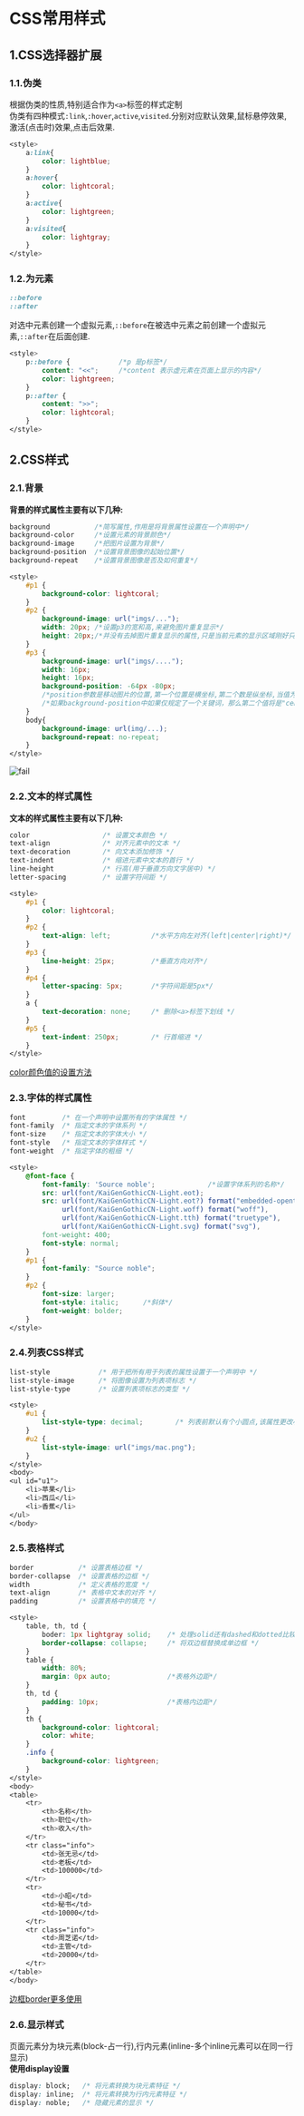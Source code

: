 # CSS常用样式

## 1.CSS选择器扩展
### 1.1.伪类
根据伪类的性质,特别适合作为``<a>``标签的样式定制<br>
伪类有四种模式``:link``,``:hover``,``active``,``visited``.分别对应默认效果,鼠标悬停效果,激活(点击时)效果,点击后效果.<br>
```css
<style>
    a:link{
        color: lightblue;
    }
    a:hover{
        color: lightcoral;
    }
    a:active{
        color: lightgreen;
    }
    a:visited{
        color: lightgray;
    }
</style>
```

### 1.2.为元素
```css
::before
::after
```
对选中元素创建一个虚拟元素,``::before``在被选中元素之前创建一个虚拟元素,``::after``在后面创建.<br>
```css
<style>
    p::before {            /*p 是p标签*/
        content: "<<";     /*content 表示虚元素在页面上显示的内容*/
        color: lightgreen;
    }
    p::after {
        content: ">>";
        color: lightcoral;
    }
</style>
```

## 2.CSS样式

### 2.1.背景
**背景的样式属性主要有以下几种:**<br>
```CSS
background           /*简写属性,作用是将背景属性设置在一个声明中*/
background-color     /*设置元素的背景颜色*/
background-image     /*把图片设置为背景*/
background-position  /*设置背景图像的起始位置*/
background-repeat    /*设置背景图像是否及如何重复*/
```
```css
<style>
    #p1 {
        background-color: lightcoral;
    }
    #p2 {
        background-image: url("imgs/...");
        width: 20px; /*设置p3的宽和高,来避免图片重复显示*/
        height: 20px;/*并没有去掉图片重复显示的属性,只是当前元素的显示区域刚好只能显示一个元素其他图片被隐藏了*/
    }
    #p3 {
        background-image: url("imgs/....");
        width: 16px;
        height: 16px;
        background-position: -64px -80px;
        /*position参数是移动图片的位置,第一个位置是横坐标,第二个数是纵坐标,当值为负值时,表示向左上角方向移动~*/
        /*如果background-position中如果仅规定了一个关键词，那么第二个值将是"center"*/
    }
    body{
        background-image: url(img/...);
        background-repeat: no-repeat;
    }
</style>
```

![fail](img/2.1.PNG)<br>

### 2.2.文本的样式属性
**文本的样式属性主要有以下几种:**<br>
```css
color                  /* 设置文本颜色 */
text-align             /* 对齐元素中的文本 */
text-decoration        /* 向文本添加修饰 */
text-indent            /* 缩进元素中文本的首行 */
line-height            /* 行高(用于垂直方向文字居中) */
letter-spacing         /* 设置字符间距 */
```

```css
<style>
    #p1 {
        color: lightcoral;
    }
    #p2 {
        text-align: left;          /*水平方向左对齐(left|center|right)*/
    }
    #p3 {
        line-height: 25px;         /*垂直方向对齐*/
    }
    #p4 {
        letter-spacing: 5px;       /*字符间距是5px*/
    }
    a {
        text-decoration: none;     /* 删除<a>标签下划线 */
    }
    #p5 {
        text-indent: 250px;        /* 行首缩进 */
    }
</style>
```
[color颜色值的设置方法](http://www.w3school.com.cn/cssref/css_colors_legal.asp)<br>

### 2.3.字体的样式属性
```css
font         /* 在一个声明中设置所有的字体属性 */
font-family  /* 指定文本的字体系列 */
font-size    /* 指定文本的字体大小 */
font-style   /* 指定文本的字体样式 */
font-weight  /* 指定字体的粗细 */
```

```css
<style>
    @font-face {
        font-family: 'Source noble';             /*设置字体系列的名称*/
        src: url(font/KaiGenGothicCN-Light.eot);
        src: url(font/KaiGenGothicCN-Light.eot?) format("embedded-openty"),
             url(font/KaiGenGothicCN-Light.woff) format("woff"),
             url(font/KaiGenGothicCN-Light.tth) format("truetype"),
             url(font/KaiGenGothicCN-Light.svg) format("svg"),
        font-weight: 400;
        font-style: normal;
    }
    #p1 {
        font-family: "Source noble";
    }
    #p2 {
        font-size: larger;
        font-style: italic;      /*斜体*/
        font-weight: bolder;
    }
</style>
```

### 2.4.列表CSS样式
```css
list-style            /* 用于把所有用于列表的属性设置于一个声明中 */
list-style-image      /* 将图像设置为列表项标志 */
list-style-type       /* 设置列表项标志的类型 */
```

```css
<style>
    #u1 {
        list-style-type: decimal;        /* 列表前默认有个小圆点,该属性更改小圆点为其他备选项 */
    }
    #u2 {
        list-style-image: url("imgs/mac.png");
    }
</style>
<body>
<ul id="u1">
    <li>苹果</li>
    <li>西瓜</li>
    <li>香蕉</li>
</ul>
</body>
```

### 2.5.表格样式
```css
border           /* 设置表格边框 */
border-collapse  /* 设置表格的边框 */
width            /* 定义表格的宽度 */
text-align       /* 表格中文本的对齐 */
padding          /* 设置表格中的填充 */
```

```css
<style>
    table, th, td {
        boder: 1px lightgray solid;    /* 处理solid还有dashed和dotted比较常用 */
        border-collapse: collapse;     /* 将双边框替换成单边框 */
    }
    table {
        width: 80%;
        margin: 0px auto;              /*表格外边距*/
    }
    th, td {
        padding: 10px;                 /*表格内边距*/
    }
    th {
        background-color: lightcoral;
        color: white;
    }
    .info {
        background-color: lightgreen;
    }
</style>
<body>
<table>
    <tr>
        <th>名称</th>
        <th>职位</th>
        <th>收入</th>
    </tr>
    <tr class="info">
        <td>张无忌</td>
        <td>老板</td>
        <td>100000</td>
    </tr>
    <tr>
        <td>小昭</td>
        <td>秘书</td>
        <td>10000</td>
    </tr>
    <tr class="info">
        <td>周芝诺</td>
        <td>主管</td>
        <td>20000</td>
    </tr>
</table>
</body>
```

[边框border更多使用](https://yanhaijing.com/css/2014/02/22/css-refresher-border/)<br>

### 2.6.显示样式
页面元素分为块元素(block-占一行),行内元素(inline-多个inline元素可以在同一行显示)<br>
**使用display设置**<br>

```css
display: block;   /* 将元素转换为块元素特征 */
display: inline;  /* 将元素转换为行内元素特征 */
display: noble;   /* 隐藏元素的显示 */
```